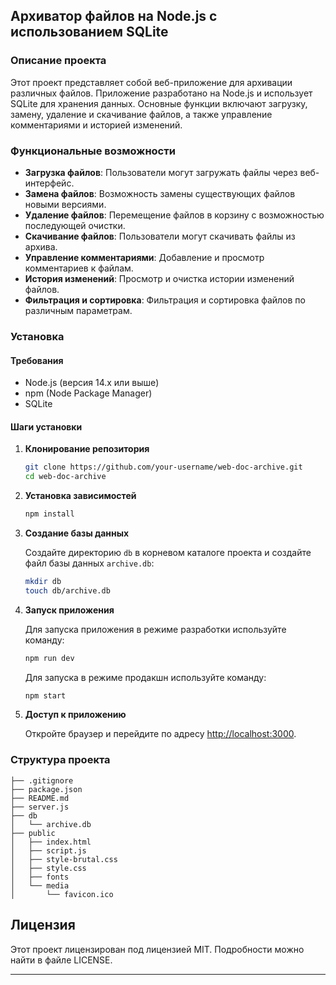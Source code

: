 ## Архиватор файлов на Node.js с использованием SQLite

### Описание проекта

Этот проект представляет собой веб-приложение для архивации различных файлов. Приложение разработано на Node.js и использует SQLite для хранения данных. Основные функции включают загрузку, замену, удаление и скачивание файлов, а также управление комментариями и историей изменений.

### Функциональные возможности

- **Загрузка файлов**: Пользователи могут загружать файлы через веб-интерфейс.
- **Замена файлов**: Возможность замены существующих файлов новыми версиями.
- **Удаление файлов**: Перемещение файлов в корзину с возможностью последующей очистки.
- **Скачивание файлов**: Пользователи могут скачивать файлы из архива.
- **Управление комментариями**: Добавление и просмотр комментариев к файлам.
- **История изменений**: Просмотр и очистка истории изменений файлов.
- **Фильтрация и сортировка**: Фильтрация и сортировка файлов по различным параметрам.

### Установка

#### Требования

- Node.js (версия 14.x или выше)
- npm (Node Package Manager)
- SQLite

#### Шаги установки

1. **Клонирование репозитория**

   ```bash
   git clone https://github.com/your-username/web-doc-archive.git
   cd web-doc-archive
   ```

2. **Установка зависимостей**

   ```bash
   npm install
   ```

3. **Создание базы данных**

   Создайте директорию `db` в корневом каталоге проекта и создайте файл базы данных `archive.db`:

   ```bash
   mkdir db
   touch db/archive.db
   ```

4. **Запуск приложения**

   Для запуска приложения в режиме разработки используйте команду:

   ```bash
   npm run dev
   ```

   Для запуска в режиме продакшн используйте команду:

   ```bash
   npm start
   ```

5. **Доступ к приложению**

   Откройте браузер и перейдите по адресу [http://localhost:3000](http://localhost:3000).

### Структура проекта

```plaintext
├── .gitignore
├── package.json
├── README.md
├── server.js
├── db
│   └── archive.db
├── public
│   ├── index.html
│   ├── script.js
│   ├── style-brutal.css
│   ├── style.css
│   ├── fonts
│   └── media
│       └── favicon.ico

```

## Лицензия

Этот проект лицензирован под лицензией MIT. Подробности можно найти в файле LICENSE.

---
